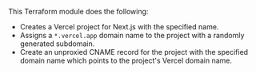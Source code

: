 This Terraform module does the following:

- Creates a Vercel project for Next.js with the specified name.
- Assigns a `*.vercel.app` domain name to the project with a randomly generated subdomain.
- Create an unproxied CNAME record for the project with the specified domain name which points to the project's Vercel domain name.

